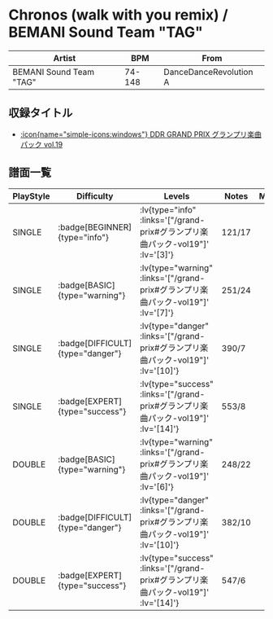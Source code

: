 # Chronos (walk with you remix) / BEMANI Sound Team "TAG"

|Artist|BPM|From|
|------|---|----|
|BEMANI Sound Team "TAG"|74-148|DanceDanceRevolution A|

## 収録タイトル

- [ :icon{name="simple-icons:windows"} DDR GRAND PRIX グランプリ楽曲パック vol.19](/grand-prix#グランプリ楽曲パック-vol19)

## 譜面一覧

|PlayStyle|Difficulty|Levels|Notes|Movie|
|---------|----------|------|-----|-----|
|SINGLE| :badge[BEGINNER]{type="info"} | :lv{type="info" :links='["/grand-prix#グランプリ楽曲パック-vol19"]' :lv='[3]'} |121/17||
|SINGLE| :badge[BASIC]{type="warning"} | :lv{type="warning" :links='["/grand-prix#グランプリ楽曲パック-vol19"]' :lv='[7]'} |251/24||
|SINGLE| :badge[DIFFICULT]{type="danger"} | :lv{type="danger" :links='["/grand-prix#グランプリ楽曲パック-vol19"]' :lv='[10]'} |390/7||
|SINGLE| :badge[EXPERT]{type="success"} | :lv{type="success" :links='["/grand-prix#グランプリ楽曲パック-vol19"]' :lv='[14]'} |553/8||
|DOUBLE| :badge[BASIC]{type="warning"} | :lv{type="warning" :links='["/grand-prix#グランプリ楽曲パック-vol19"]' :lv='[6]'} |248/22||
|DOUBLE| :badge[DIFFICULT]{type="danger"} | :lv{type="danger" :links='["/grand-prix#グランプリ楽曲パック-vol19"]' :lv='[10]'} |382/10||
|DOUBLE| :badge[EXPERT]{type="success"} | :lv{type="success" :links='["/grand-prix#グランプリ楽曲パック-vol19"]' :lv='[14]'} |547/6||

